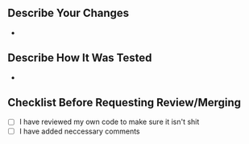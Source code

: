 ## Describe Your Changes
- 

## Describe How It Was Tested
-

## Checklist Before Requesting Review/Merging
- [ ] I have reviewed my own code to make sure it isn't shit
- [ ] I have added neccessary comments
